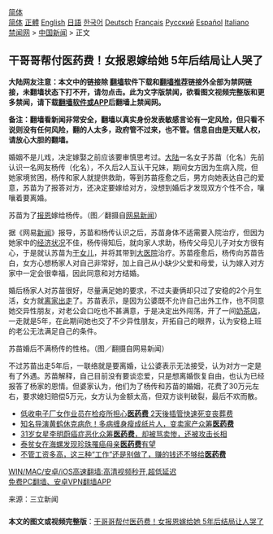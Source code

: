  <!-- 面包屑导航 --> <div class="breadcrumb"><!-- GTranslate: https://gtranslate.io/ -->  <div class="switcher notranslate">  <div class="selected">  <a href="#" onclick="return false;"> 简体</a>  </div>  <div class="option">  <a href="https://www.bannedbook.org" onclick="doGTranslate('zh-CN|zh-CN');jQuery('div.switcher div.selected a').html(jQuery(this).html());return false;" title="简体中文" class="nturl selected"> 简体</a>  <a href="https://www.bannedbook.org/zh-tw/" onclick="doGTranslate('zh-CN|zh-TW');jQuery('div.switcher div.selected a').html(jQuery(this).html());return false;" title="繁體中文" class="nturl"> 正體</a>  <a href="https://www.bannedbook.org/en/" onclick="doGTranslate('zh-CN|en');jQuery('div.switcher div.selected a').html(jQuery(this).html());return false;" title="English" class="nturl"> English</a>  <a href="https://www.bannedbook.org/ja/" onclick="doGTranslate('zh-CN|ja');jQuery('div.switcher div.selected a').html(jQuery(this).html());return false;" title="日本語" class="nturl"> 日語</a>  <a href="https://www.bannedbook.org/ko/" onclick="doGTranslate('zh-CN|ko');jQuery('div.switcher div.selected a').html(jQuery(this).html());return false;" title="한국어" class="nturl"> 한국어</a>  <a href="https://www.bannedbook.org/de/" onclick="doGTranslate('zh-CN|de');jQuery('div.switcher div.selected a').html(jQuery(this).html());return false;" title="Deutsch" class="nturl"> Deutsch</a>  <a href="https://www.bannedbook.org/fr/" onclick="doGTranslate('zh-CN|fr');jQuery('div.switcher div.selected a').html(jQuery(this).html());return false;" title="Français" class="nturl"> Français</a>  <a href="https://www.bannedbook.org/ru/" onclick="doGTranslate('zh-CN|ru');jQuery('div.switcher div.selected a').html(jQuery(this).html());return false;" title="Русский" class="nturl"> Русский</a>  <a href="https://www.bannedbook.org/es/" onclick="doGTranslate('zh-CN|es');jQuery('div.switcher div.selected a').html(jQuery(this).html());return false;" title="Español" class="nturl"> Español</a>  <a href="https://www.bannedbook.org/it/" onclick="doGTranslate('zh-CN|it');jQuery('div.switcher div.selected a').html(jQuery(this).html());return false;" title="Italiano" class="nturl"> Italiano</a>  </div>  </div>      <div class='breadcrumb-sub'><!-- Breadcrumb NavXT 6.3.0 --> <a href="https://www.bannedbook.org/" class="home">禁闻网</a> &gt; <a href="https://www.bannedbook.org/bnews/cnnews/" class="category">中国新闻</a> &gt; 正文</div></div><h2>干哥哥帮付医药费！女报恩嫁给她 5年后结局让人哭了</h2> <p class="notice"><b>大陆网友注意：本文中的链接除 <a href="https://github.com/bannedbook/fanqiang" >翻墙</a>软件下载和<a href="https://github.com/killgcd/justmysocks/blob/master/README.md">翻墙推荐</a>链接外全部为禁网链接，未翻墙状态下打不开，请勿点击。此为文字版禁闻，欲看图文视频完整版和更多禁闻，请下载<a href="https://github.com/bannedbook/fanqiang">翻墙软件或APP</a>后翻墙上禁闻网。</p><p>备注：翻墙看新闻非常安全，翻墙以真实身份发表敏感言论有一定风险，但只看不说则没有任何风险，翻的人太多，政府管不过来，也不管。信息自由是天赋人权，请放心大胆的翻墙。</b></p>  <div class="entry"> <p>婚姻不是儿戏，决定嫁娶之前应该要审慎思考过。<span class='wp_keywordlink_affiliate'><a href="https://www.bannedbook.org/" title="大陆" target="_blank">大陆</a></span>一名女子苏苗（化名）先前认识一名网友杨传（化名），不久后2人互认干兄妹，期间女方因为生病入院，但她家境贫困，杨传和家人就提供救助，等到苏苗痊愈之后，男方向她表达自己的爱意，苏苗为了报答对方，还决定要嫁给对方，没想到婚后才发现双方个性不合，嚷嚷着要离婚。</p> <p>苏苗为了<a href="https://www.bannedbook.org/bnews/tag/%E6%8A%A5%E6%81%A9/" class="st_tag internal_tag" rel="tag" title="标签 报恩 下的日志">报恩</a>嫁给杨传。（图／翻摄自<a href="https://www.bannedbook.org/bnews/tag/%e7%bd%91%e6%98%93%e6%96%b0%e9%97%bb/" class="st_tag internal_tag" rel="tag" title="标签 网易新闻 下的日志">网易新闻</a>）</p>  <p>据《网易<span class='wp_keywordlink_affiliate'><a href="https://www.bannedbook.org/" title="新闻">新闻</a></span>》报导，苏苗和杨传认识之后，苏苗身体不适需要入院治疗，但因为她家中的<a href="https://www.bannedbook.org/bnews/tag/%E7%BB%8F%E6%B5%8E%E7%8A%B6%E5%86%B5/" class="st_tag internal_tag" rel="tag" title="标签 经济状况 下的日志">经济状况</a>不佳，杨传得知后，就向家人求助，杨传父母见儿子对女方很有心，于是就认苏苗为<a href="https://www.bannedbook.org/bnews/tag/%e5%b9%b2%e5%a5%b3%e5%84%bf/" class="st_tag internal_tag" rel="tag" title="标签 干女儿 下的日志">干女儿</a>，并将其带到<a href="https://www.bannedbook.org/bnews/tag/%E5%A4%A7%E5%8C%BB%E9%99%A2/" class="st_tag internal_tag" rel="tag" title="标签 大医院 下的日志">大医院</a>治疗。苏苗痊愈后，杨传向苏苗告白，女方心想杨家人对自己非常好，加上自己从小缺少父爱和母爱，认为嫁入对方家中一定会很幸福，因此同意和对方结婚。</p> <p>婚后杨家人对苏苗很好，尽量满足她的要求，不过夫妻俩却只过了安稳的2个月生活，女方就<a href="https://www.bannedbook.org/bnews/tag/%E7%A6%BB%E5%AE%B6%E5%87%BA%E8%B5%B0/" class="st_tag internal_tag" rel="tag" title="标签 离家出走 下的日志">离家出走</a>了。苏苗表示，是因为公婆既不允许自己出外工作，也不同意她交异性朋友，对老公会口吃也不甚满意，于是决定出外闯荡，开了一间<a href="https://www.bannedbook.org/bnews/tag/%E5%A5%B6%E8%8C%B6%E5%BA%97/" class="st_tag internal_tag" rel="tag" title="标签 奶茶店 下的日志">奶茶店</a>，一走就是5年，在此期间她也交了不少异性朋友，开拓自己的眼界，认为安稳上班的老公无法满足自己的条件。</p>  <p>苏苗婚后不满杨传的性格。（图／翻摄自网易新闻）</p> <p>不过苏苗出走5年后，一联络就是要离婚，让公婆表示无法接受，认为对方一定是有了外遇。苏苗解释，自己目前没有要谈恋爱，只是想离婚恢复自由，也认为已经报答了杨家的恩情。但婆家认为，他们为了杨传和苏苗的婚姻，花费了30万元左右，要求媳妇赔偿5万元，女方认为金额太高，但双方谈判破裂，最后不欢而散。</p>  <ul class='op-related-articles' title='相关阅读'> <li><a href='https://www.bannedbook.org/bnews/taiwannews/20210617/1568346.html' target='_blank'>低收电子厂女作业员在检疫所担心<b>医药费</b> 2天後插管快速死变丧葬费</a></li> <li><a href='https://www.bannedbook.org/bnews/yule/20210503/1538378.html' target='_blank'>知名导演黄鹤休克病危！多病缠身瘦成纸片人，变卖家产众筹<b>医药费</b></a></li> <li><a href='https://www.bannedbook.org/bnews/yule/20210330/1515564.html' target='_blank'>31岁女星李明蔚癌症恶化众筹<b>医药费</b>，却被骂卖惨，还被攻击长相</a></li> <li><a href='https://www.bannedbook.org/bnews/worldnews/20210328/1514617.html' target='_blank'>泰贫女在海螺发现珍珠罹癌母亲<b>医药费</b>有望</a></li> <li><a href='https://www.bannedbook.org/bnews/health/20210219/1490138.html' target='_blank'>不管工资多高，这三种“工作”还是别做了，赚的钱还不够给<b>医药费</b></a></li> </ul> <p class="texttj"> <a href="https://github.com/bannedbook/fanqiang/wiki/V2ray%E6%9C%BA%E5%9C%BA" target="_blank">WIN/MAC/安卓/iOS高速翻墙:高清视频秒开,超低延迟</a><br/> <a href="https://github.com/bannedbook/fanqiang/wiki/%E7%A6%81%E9%97%BB%E7%BD%91%E5%AE%89%E5%8D%93%E7%BF%BB%E5%A2%99%E6%96%B0%E9%97%BBAPP" target="_blank">免费PC翻墙、安卓VPN翻墙APP</a></p><p> 来源：三立新闻 </p> <a name='sharetosocial'></a>  <div style="margin-bottom:5px;padding-bottom:5px;clear:both"> <div id="archive-pix-1" class="banner-ads"> <!-- AuctionX Display platform tag START --> <div id="26318x728x90x621x_ADSLOT2" clicktrack="%%CLICK_URL_ESC%%"></div> <!-- AuctionX Display platform tag END --> </div> <div id="archive-pix-2" class="banner-ads"> <!-- AuctionX Display platform tag START --> <div id="26315x300x250x621x_ADSLOT2" clicktrack="%%CLICK_URL_ESC%%"></div> <!-- AuctionX Display platform tag END --> </div> </div>  <div id="archive-pix-1" class="banner-ads"> <!-- AuctionX Display platform tag START --> <div id="26318x728x90x621x_ADSLOT3" clicktrack="%%CLICK_URL_ESC%%"></div> <!-- AuctionX Display platform tag END --> </div> <div><b>本文的图文或视频完整版</b>：<a href='https://www.bannedbook.org/bnews/cnnews/20210722/1591706.html'>干哥哥帮付医药费！女报恩嫁给她 5年后结局让人哭了</a></div>  </div><!--END ENTRY--> 